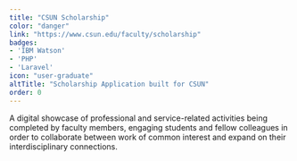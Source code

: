 ```yaml
---
title: "CSUN Scholarship"
color: "danger"
link: "https://www.csun.edu/faculty/scholarship"
badges: 
- 'IBM Watson' 
- 'PHP' 
- 'Laravel'
icon: "user-graduate"
altTitle: "Scholarship Application built for CSUN"
order: 0
---
```

A digital showcase of professional and service-related activities being completed by faculty members, engaging students and fellow colleagues in order to collaborate between work of common interest and expand on their interdisciplinary connections.